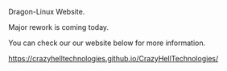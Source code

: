 Dragon-Linux Website.

Major rework is coming today.

You can check our our website below for more information.

https://crazyhelltechnologies.github.io/CrazyHellTechnologies/
